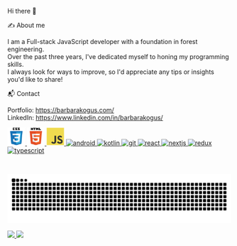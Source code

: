 Hi there 👋

✍️ About me

I am a Full-stack JavaScript developer with a foundation in forest engineering.<br> 
Over the past three years, I've dedicated myself to honing my programming skills.<br>
I always look for ways to improve, so I'd appreciate any tips or insights you'd like to share!

📬 Contact

Portfolio: https://barbarakogus.com/<br>
LinkedIn: https://www.linkedin.com/in/barbarakogus/

<p align="left"> 
  <a href="https://www.w3schools.com/css/" target="_blank">  
     <img src="https://raw.githubusercontent.com/devicons/devicon/master/icons/css3/css3-original-wordmark.svg" alt="css3" width="40" height="40"/>
  </a> 
  <a href="https://www.w3.org/html/" target="_blank"> 
    <img src="https://raw.githubusercontent.com/devicons/devicon/master/icons/html5/html5-original-wordmark.svg" alt="html5" width="40" height="40"/> 
  </a> 
  <a href="https://developer.mozilla.org/en-US/docs/Web/JavaScript" target="_blank"> 
    <img src="https://raw.githubusercontent.com/devicons/devicon/master/icons/javascript/javascript-original.svg" alt="javascript" width="40" height="40"/> 
  </a> 
  <a href="https://developer.android.com/" target="_blank"> 
    <img src="https://user-images.githubusercontent.com/74309059/130357428-28830e3a-f626-44a0-9bfd-0d32727936d6.png" alt="android" width="40" height="40"/>
  </a>
  <a href="https://kotlinlang.org/" target="_blank"> 
    <img src="https://upload.wikimedia.org/wikipedia/commons/thumb/7/74/Kotlin_Icon.png/1200px-Kotlin_Icon.png" alt="kotlin" width="40" height="40"/>
  </a>
  <a href="https://git-scm.com/" target="_blank"> 
    <img src="https://www.vectorlogo.zone/logos/git-scm/git-scm-icon.svg" alt="git" width="40" height="40"/> 
  </a>
    <a href="https://git-scm.com/" target="_blank"> 
    <img src="https://user-images.githubusercontent.com/74309059/158705533-b174261d-5782-41ac-b8c8-ce7fb5da579c.png" alt="react" width="40" height="40"/> 
  </a>
  <a>  
    <a href="https://nextjs.org/" target="_blank"> 
    <img width="40" height="40" src="https://img.icons8.com/fluency/48/nextjs.png" alt="nextjs"/>
  </a>
   </a>
    <a href="https://git-scm.com/" target="_blank"> 
    <img src="https://img.icons8.com/color/48/000000/redux.png" alt="redux" width="40" height="40"/>
  </a>
  <a>
    <a href="https://git-scm.com/" target="_blank"> 
    <img src="https://img.icons8.com/color/48/000000/typescript.png" alt="typescript" width="40" height="40"/>
  </a>
</p><br>

![Snake animation](https://github.com/barbarakogus/barbarakogus/blob/output/github-contribution-grid-snake.svg)

<div>
  <a href="https://github.com/barbarakogus">
    <img height="160em" src="https://github-readme-stats.vercel.app/api?username=barbarakogus&show_icons=true&theme=default&include_all_commits=true&count_private=true"/>
    <img height="160em" src="https://github-readme-stats.vercel.app/api/top-langs/?username=barbarakogus&layout=compact&langs_count=16&theme=default"/>
  </a>
</div>
